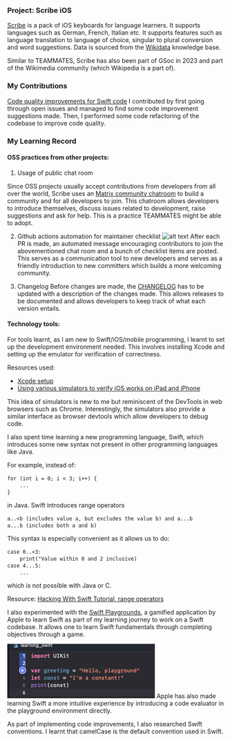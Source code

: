 ### Project: Scribe iOS

[Scribe](https://github.com/scribe-org/Scribe-iOS) is a pack of iOS keyboards for language learners. It supports languages such as German, French, Italian etc.
It supports features such as language translation to language of choice, singular to plural conversion and word suggestions.
Data is sourced from the [Wikidata](https://www.wikidata.org/wiki/Wikidata:Main_Page) knowledge base.

Similar to TEAMMATES, Scribe has also been part of GSoc in 2023 and part of the Wikimedia community (which Wikipedia is a part of).

### My Contributions

[Code quality improvements for Swift code](https://github.com/scribe-org/Scribe-iOS/pull/395)
I contributed by first going through open issues and managed to find some code improvement suggestions made. Then, I performed some code refactoring of the codebase to improve code quality.

### My Learning Record

#### OSS practices from other projects:
1. Usage of public chat room

Since OSS projects usually accept contributions from developers from all over the world, Scribe uses an [Matrix community chatroom](https://app.element.io/#/room/#ScribeiOS:matrix.org) to build a community and for all developers to join. This chatroom allows developers to introduce themselves, discuss issues related to development, raise suggestions and ask for help. This is a practice TEAMMATES might be able to adopt.

2. Github actions automation for maintainer checklist
![alt text](image.png)
After each PR is made, an automated message encouraging contributors to join the abovementioned chat room and a bunch of checklist items are posted. This serves as a communication tool to new developers and serves as a friendly introduction to new committers which builds a more welcoming community.

3. Changelog
Before changes are made, the [CHANGELOG](https://github.com/scribe-org/Scribe-iOS/blob/main/CHANGELOG.md) has to be updated with a description of the changes made. This allows releases to be documented and allows developers to keep track of what each version entails.


#### Technology tools:
For tools learnt, as I am new to Swift/iOS/mobile programming, I learnt to set up the development environment needed. This involves installing Xcode and setting up the emulator for verification of correctness.

Resources used:
- [Xcode setup](https://developer.apple.com/documentation/safari-developer-tools/installing-xcode-and-simulators)
- [Using various simulators to verify iOS works on iPad and iPhone](https://developer.apple.com/documentation/xcode/running-your-app-in-simulator-or-on-a-device)

This idea of simulators is new to me but reminiscent of the DevTools in web browsers such as Chrome.
Interestingly, the simulators also provide a similar interface as browser devtools which allow developers to debug code.

I also spent time learning a new programming language, Swift, which introduces some new syntax not present in other programming languages like Java.

For example, instead of:
```
for (int i = 0; i < 3; i++) {
    ...
}
```
in Java. Swift introduces range operators
```
a..<b (includes value a, but excludes the value b) and a...b
a...b (includes both a and b)
```
This syntax is especially convenient as it allows us to do:
```
case 0..<3:
    print("Value within 0 and 2 inclusive)
case 4...5:
    ...
```
which is not possible with Java or C.

Resource:
[Hacking With Swift Tutorial, range operators](https://www.hackingwithswift.com/sixty/3/9/range-operators)

I also experimented with the [Swift Playgrounds](https://developer.apple.com/swift-playgrounds/), a gamified application by Apple to learn Swift as part of my learning journey to work on a Swift codebase.
It allows one to learn Swift fundamentals through completing objectives through a game.

![Swift playground evaluator](Swift-playground-eval.png)
Apple has also made learning Swift a more intuitive experience by introducing a code evaluator in the playground environment directly.

As part of implementing code improvements, I also researched Swift conventions. I learnt that camelCase is the default convention used in Swift.

